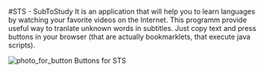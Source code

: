 #STS - SubToStudy
It is an application that will help you to learn languages by watching your favorite videos on the Internet. This programm provide useful way to tranlate unknown words in subtitles. Just copy text and press buttons in your browser (that are actually bookmarklets, that execute java scripts). 


![photo_for_button](https://user-images.githubusercontent.com/78693495/178848674-61f4eac3-0dd9-4fb7-94b3-7f22414a0a10.png)
Buttons for STS

